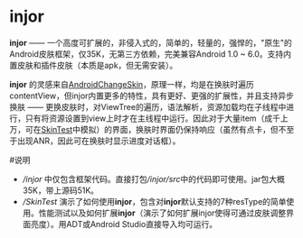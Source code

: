 # injor
**injor** —— 一个高度可扩展的，非侵入式的，简单的，轻量的，强悍的，"原生"的Android皮肤框架，仅35K，无第三方依赖，完美兼容Android 1.0 ~ 6.0。支持内置皮肤和插件皮肤（本质是apk，但无需安装）。

**injor** 的灵感来自<a href="https://github.com/hongyangAndroid/AndroidChangeSkin">AndroidChangeSkin</a>，原理一样，均是在换肤时遍历contentView，但injor内置更多的特性，具有更好、更强的扩展性，并且支持异步换肤 —— 更换皮肤时，对ViewTree的遍历，语法解析，资源加载均在子线程中进行，只有将资源设置到view上时才在主线程中运行。因此对于大量item（成千上万，可在<a href="https://github.com/hack2ware/injor/tree/master/SkinTest">SkinTest</a>中模拟）的界面，换肤时界面仍保持响应（虽然有点卡，但不至于出现ANR，因此可在换肤时显示进度对话框）。


#说明
- <i>/injor</i> 中仅包含框架代码。直接打包<i>/injor/src</i>中的代码即可使用。jar包大概35K，带上源码51K。
- <i>/SkinTest</i> 演示了如何使用**injor**，包含对**injor**默认支持的7种resType的简单使用。性能测试以及如何扩展**injor**（演示了如何扩展injor使得可通过皮肤调整界面亮度）。用ADT或Android Studio直接导入均可运行。
